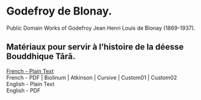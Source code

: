 # Godefroy de Blonay.

Public Domain Works of Godefroy Jean Henri Louis de Blonay (1869-1937).

## Matériaux pour servir à l’histoire de la déesse Bouddhique Tārā.

[French - Plain Text](materiaux-pour-servir-tara/full-text-french.md)  
French - PDF | Biolinum | Atkinson | Cursive | Custom01 | Custom02  
English - Plain Text  
English - PDF  
